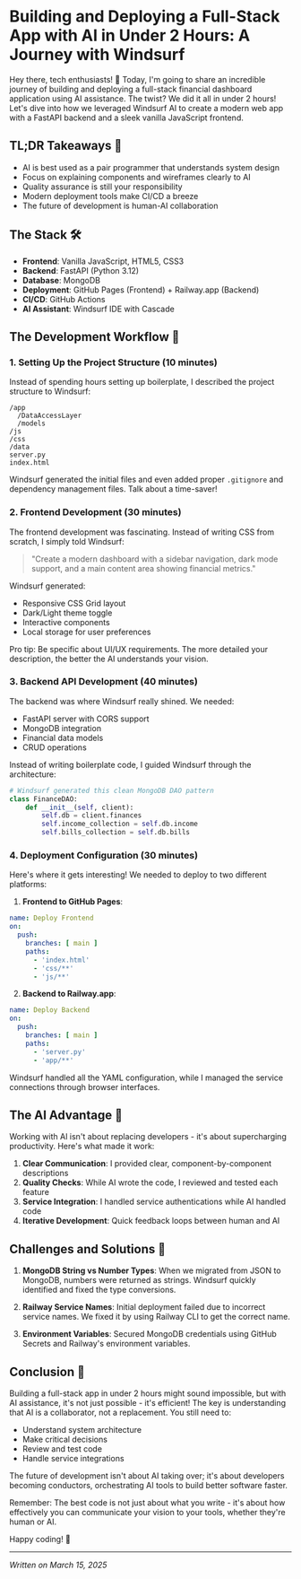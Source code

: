 # Building and Deploying a Full-Stack App with AI in Under 2 Hours: A Journey with Windsurf

Hey there, tech enthusiasts! 👋 Today, I'm going to share an incredible journey of building and deploying a full-stack financial dashboard application using AI assistance. The twist? We did it all in under 2 hours! Let's dive into how we leveraged Windsurf AI to create a modern web app with a FastAPI backend and a sleek vanilla JavaScript frontend.

## TL;DR Takeaways 🚀

- AI is best used as a pair programmer that understands system design
- Focus on explaining components and wireframes clearly to AI
- Quality assurance is still your responsibility
- Modern deployment tools make CI/CD a breeze
- The future of development is human-AI collaboration

## The Stack 🛠️

- **Frontend**: Vanilla JavaScript, HTML5, CSS3
- **Backend**: FastAPI (Python 3.12)
- **Database**: MongoDB
- **Deployment**: GitHub Pages (Frontend) + Railway.app (Backend)
- **CI/CD**: GitHub Actions
- **AI Assistant**: Windsurf IDE with Cascade

## The Development Workflow 🔄

### 1. Setting Up the Project Structure (10 minutes)

Instead of spending hours setting up boilerplate, I described the project structure to Windsurf:

```
/app
  /DataAccessLayer
  /models
/js
/css
/data
server.py
index.html
```

Windsurf generated the initial files and even added proper `.gitignore` and dependency management files. Talk about a time-saver!

### 2. Frontend Development (30 minutes)

The frontend development was fascinating. Instead of writing CSS from scratch, I simply told Windsurf:

> "Create a modern dashboard with a sidebar navigation, dark mode support, and a main content area showing financial metrics."

Windsurf generated:
- Responsive CSS Grid layout
- Dark/Light theme toggle
- Interactive components
- Local storage for user preferences

Pro tip: Be specific about UI/UX requirements. The more detailed your description, the better the AI understands your vision.

### 3. Backend API Development (40 minutes)

The backend was where Windsurf really shined. We needed:
- FastAPI server with CORS support
- MongoDB integration
- Financial data models
- CRUD operations

Instead of writing boilerplate code, I guided Windsurf through the architecture:

```python
# Windsurf generated this clean MongoDB DAO pattern
class FinanceDAO:
    def __init__(self, client):
        self.db = client.finances
        self.income_collection = self.db.income
        self.bills_collection = self.db.bills
```

### 4. Deployment Configuration (30 minutes)

Here's where it gets interesting! We needed to deploy to two different platforms:

1. **Frontend to GitHub Pages**:
```yaml
name: Deploy Frontend
on:
  push:
    branches: [ main ]
    paths:
      - 'index.html'
      - 'css/**'
      - 'js/**'
```

2. **Backend to Railway.app**:
```yaml
name: Deploy Backend
on:
  push:
    branches: [ main ]
    paths:
      - 'server.py'
      - 'app/**'
```

Windsurf handled all the YAML configuration, while I managed the service connections through browser interfaces.

## The AI Advantage 🤖

Working with AI isn't about replacing developers - it's about supercharging productivity. Here's what made it work:

1. **Clear Communication**: I provided clear, component-by-component descriptions
2. **Quality Checks**: While AI wrote the code, I reviewed and tested each feature
3. **Service Integration**: I handled service authentications while AI handled code
4. **Iterative Development**: Quick feedback loops between human and AI

## Challenges and Solutions 🎯

1. **MongoDB String vs Number Types**: When we migrated from JSON to MongoDB, numbers were returned as strings. Windsurf quickly identified and fixed the type conversions.

2. **Railway Service Names**: Initial deployment failed due to incorrect service names. We fixed it by using Railway CLI to get the correct name.

3. **Environment Variables**: Secured MongoDB credentials using GitHub Secrets and Railway's environment variables.

## Conclusion 🎉

Building a full-stack app in under 2 hours might sound impossible, but with AI assistance, it's not just possible - it's efficient! The key is understanding that AI is a collaborator, not a replacement. You still need to:

- Understand system architecture
- Make critical decisions
- Review and test code
- Handle service integrations

The future of development isn't about AI taking over; it's about developers becoming conductors, orchestrating AI tools to build better software faster.

Remember: The best code is not just about what you write - it's about how effectively you can communicate your vision to your tools, whether they're human or AI.

Happy coding! 🚀

---
*Written on March 15, 2025*
